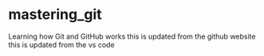 # mastering_git
Learning how Git and GitHub works
this is updated from the github website
this is updated from the vs code
